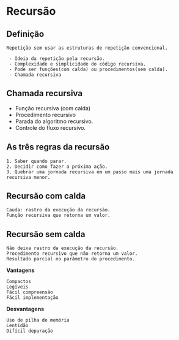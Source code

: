 # Recursão


## Definição

    Repetição sem usar as estruturas de repetição convencional.

     - Ideia da repetição pela recursão.
     - Complexidade e simplicidade do código recursiva.
     - Pode ser funções(com calda) ou procedimentos(sem calda).
     - Chamada recursiva

## Chamada recursiva

   - Função recursiva (com calda)
   - Procedimento recursivo
   - Parada do algoritmo recursivo.
   - Controle do fluxo recursivo.

## As três regras da recursão

    1. Saber quando parar.
    2. Decidir como fazer a próxima ação.
    3. Quebrar uma jornada recursiva em um passo mais uma jornada recursiva menor.

## Recursão com calda

    Cauda: rastro da execução da recursão.
    Função recursiva que retorna um valor.

## Recursão sem calda

    Não deixa rastro da execução da recursão.
    Procedimento recursivo que não retorna um valor.
    Resultado parcial no parâmetro do procedimento.

**Vantagens**

    Compactos
    Legíveis
    Fácil compreensão
    Fácil implementação

**Desvantagens**

    Uso de pilha de memória
    Lentidão
    Difícil depuração






